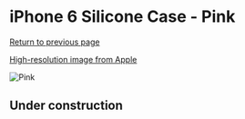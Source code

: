 # iPhone 6 Silicone Case - Pink

[Return to previous page](/iphone_6)

[High-resolution image from Apple](https://store.storeimages.cdn-apple.com/8756/as-images.apple.com/is/MGXT2?wid=4500&hei=4500&fmt=png)

<div style="width: 512px"><img src="/almost_uncompressed/MGXT2.webp" alt="Pink"></div>

## Under construction
